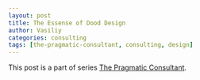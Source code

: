 ```yaml
---
layout: post
title: The Essense of Dood Design
author: Vasiliy
categories: consulting
tags: [the-pragmatic-consultant, consulting, design]
---
```


This post is a part of series [The Pragmatic Consultant](/tags/the-pragmatic-consultant).
